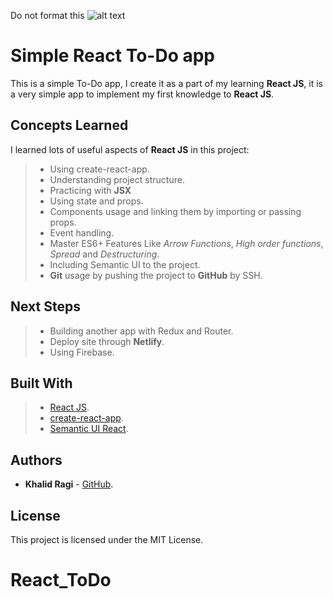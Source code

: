 <!-- prettier-ignore -->
Do   not    format   this
![alt text](https://github.com/khalidragi/Logo/blob/master/Logo.png "KR Design")

# Simple React To-Do app

This is a simple To-Do app, I create it as a part of my learning **React JS**, it is a very simple app to implement my first knowledge to **React JS**.

## Concepts Learned

I learned lots of useful aspects of **React JS** in this project:

> - Using create-react-app.
> - Understanding project structure.
> - Practicing with **JSX**
> - Using state and props.
> - Components usage and linking them by importing or passing props.
> - Event handling.
> - Master ES6+ Features Like _Arrow Functions_, _High order functions_, _Spread_ and _Destructuring_.
> - Including Semantic UI to the project.
> - **Git** usage by pushing the project to **GitHub** by SSH.

## Next Steps

> - Building another app with Redux and Router.
> - Deploy site through **Netlify**.
> - Using Firebase.

## Built With

> - [React JS](https://reactjs.org/).
> - [create-react-app](https://github.com/facebook/create-react-app).
> - [Semantic UI React](https://react.semantic-ui.com/).

## Authors

- **Khalid Ragi** - [GitHub](https://github.com/khalidragi).

## License

This project is licensed under the MIT License.
# React_ToDo
